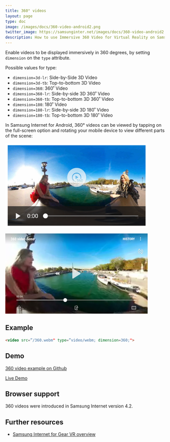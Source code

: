 ```yaml
---
title: 360° videos
layout: page
type: doc
image: /images/docs/360-video-android2.png
twitter_image: https://samsunginter.net/images/docs/360-video-android2.png
description: How to use Immersive 360 Video for Virtual Reality on Samsung Internet and Samsung Internet for GearVR.
---
```

Enable videos to be displayed immersively in 360 degrees, by setting `dimension`
on the `type` attribute.

Possible values for type:

* `dimension=3d-lr`: Side-by-Side 3D Video
* `dimension=3d-tb`: Top-to-bottom 3D Video
* `dimension=360`: 360˚ Video
* `dimension=360-lr`: Side-by-side 3D 360˚ Video
* `dimension=360-tb`: Top-to-bottom 3D 360˚ Video
* `dimension=180`: 180˚ Video
* `dimension=180-lr`: Side-by-side 3D 180˚ Video
* `dimension=180-tb`: Top-to-bottom 3D 180˚ Video

In Samsung Internet for Android, 360° videos can be viewed by tapping on the full-screen option
and rotating your mobile device to view different parts of the scene:

![360° video option displayed in Samsung Internet for Android](/images/docs/360-video-android1.png)

![360° video viewed in Samsung Internet for Android](/images/docs/360-video-android2.png)


## Example

```html
<video src=”/360.webm" type=”video/webm; dimension=360;">
```

## Demo

[360 video example on Github](https://github.com/SamsungInternet/examples/tree/master/360-video)

[Live Demo](https://samsunginter.net/examples/360-video/)

## Browser support

360 videos were introduced in Samsung Internet version 4.2.

## Further resources

* [Samsung Internet for Gear VR overview](http://developer.samsung.com/internet#gearvr-overview)
